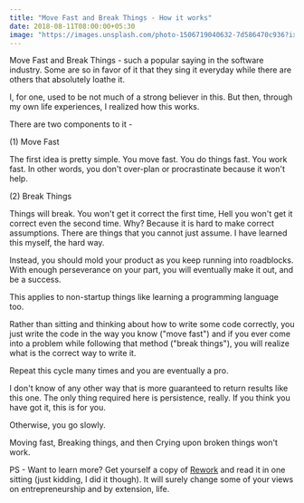 ```yaml
---
title: "Move Fast and Break Things - How it works"
date: 2018-08-11T08:00:00+05:30
image: "https://images.unsplash.com/photo-1506719040632-7d586470c936?ixlib=rb-0.3.5&ixid=eyJhcHBfaWQiOjEyMDd9&s=e64b8bb53bd561e25aba0bb01deec288&auto=format&fit=crop&w=1170&q=80"
---
```


Move Fast and Break Things - such a popular saying in the software industry. Some are so in favor of it that they sing it everyday while there are others that absolutely loathe it.

I, for one, used to be not much of a strong believer in this. But then, through my own life experiences, I realized how this works.

There are two components to it -

(1) Move Fast

The first idea is pretty simple. You move fast. You do things fast. You work fast. In other words, you don't over-plan or procrastinate because it won't help. 

(2) Break Things

Things will break. You won't get it correct the first time, Hell you won't get it correct even the second time. Why? Because it is hard to make correct assumptions. There are things that you cannot just assume. I have learned this myself, the hard way. 

Instead, you should mold your product as you keep running into roadblocks. With enough perseverance on your part, you will eventually make it out, and be a success.

This applies to non-startup things like learning a programming language too.

Rather than sitting and thinking about how to write some code correctly, you just write the code in the way you know ("move fast") and if you ever come into a problem while following that method ("break things"), you will realize what is the correct way to write it.

Repeat this cycle many times and you are eventually a pro.

I don't know of any other way that is more guaranteed to return results like this one. The only thing required here is persistence, really. If you think you have got it, this is for you.

Otherwise, you go slowly.

Moving fast, Breaking things, and then Crying upon broken things won't work.

PS - Want to learn more? Get yourself a copy of [Rework](https://amzn.to/2MyZOoE) and read it in one sitting (just kidding, I did it though). It will surely change some of your views on entrepreneurship and by extension, life. 
